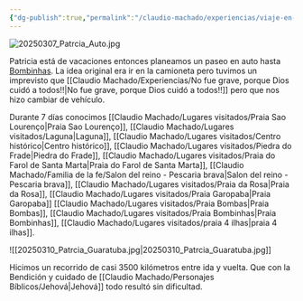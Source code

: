 ```yaml
---
{"dg-publish":true,"permalink":"/claudio-machado/experiencias/viaje-en-auto-a-bombinhas/"}
---
```


![20250307_Patrcia_Auto.jpg](/img/user/Personal/Im%C3%A1genes/20250307_Patrcia_Auto.jpg)

Patricia está de vacaciones entonces planeamos un paseo en auto hasta [Bombinhas](https://maps.app.goo.gl/e4FjpCDWhmw7jQ1s6). La idea original era ir en la camioneta pero tuvimos un imprevisto que [[Claudio Machado/Experiencias/No fue grave, porque Dios cuidó a todos!!\|No fue grave, porque Dios cuidó a todos!!]] pero que nos hizo cambiar de vehículo.

Durante 7 días conocimos [[Claudio Machado/Lugares visitados/Praia Sao Lourenço\|Praia Sao Lourenço]], [[Claudio Machado/Lugares visitados/Laguna\|Laguna]], [[Claudio Machado/Lugares visitados/Centro histórico\|Centro histórico]], [[Claudio Machado/Lugares visitados/Piedra do Frade\|Piedra do Frade]], [[Claudio Machado/Lugares visitados/Praia do Farol de Santa Marta\|Praia do Farol de Santa Marta]], [[Claudio Machado/Familia de la fe/Salon del reino - Pescaria brava\|Salon del reino - Pescaria brava]],  [[Claudio Machado/Lugares visitados/Praia da Rosa\|Praia da Rosa]], [[Claudio Machado/Lugares visitados/Praia Garopaba\|Praia Garopaba]] [[Claudio Machado/Lugares visitados/Praia Bombas\|Praia Bombas]], [[Claudio Machado/Lugares visitados/Praia Bombinhas\|Praia Bombinhas]], [[Claudio Machado/Lugares visitados/praia 4 ilhas\|praia 4 ilhas]].

![[20250310_Patrcia_Guaratuba.jpg\|20250310_Patrcia_Guaratuba.jpg]]

Hicimos un recorrido de casi 3500 kilómetros entre ida y vuelta. Que con la Bendición y cuidado de [[Claudio Machado/Personajes Bíblicos/Jehová\|Jehová]] todo resultó sin dificultad.





 
